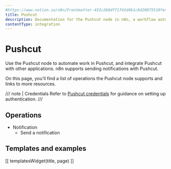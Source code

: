 ```yaml
---
#https://www.notion.so/n8n/Frontmatter-432c2b8dff1f43d4b1c8d20075510fe4
title: Pushcut
description: Documentation for the Pushcut node in n8n, a workflow automation platform. Includes details of operations and configuration, and links to examples and credentials information.
contentType: integration
---
```


# Pushcut

Use the Pushcut node to automate work in Pushcut, and integrate Pushcut with other applications. n8n supports sending notifications with Pushcut.

On this page, you'll find a list of operations the Pushcut node supports and links to more resources.

/// note | Credentials
Refer to [Pushcut credentials](/integrations/builtin/credentials/pushcut/) for guidance on setting up authentication. 
///

## Operations

* Notification
    * Send a notification

## Templates and examples

<!-- see https://www.notion.so/n8n/Pull-in-templates-for-the-integrations-pages-37c716837b804d30a33b47475f6e3780 -->
[[ templatesWidget(title, page) ]]


